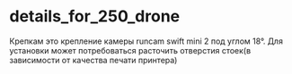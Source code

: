 # details_for_250_drone
Крепкам это крепление камеры runcam swift mini 2 под углом 18°. Для установки может потребоваться расточить отверстия стоек(в зависимости от качества печати принтера)

